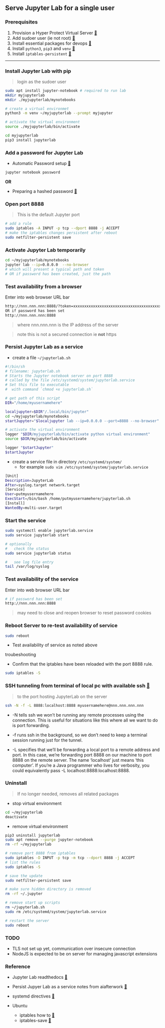 ## Serve Jupyter Lab for a single user

### Prerequisites
1. Provision a Hyper Protect Virtual Server [:link:](../hp_virtual_server/README.md)
2. Add sudoer user (ie not root) [:link:](../add_user/README.md)
3. Install essential packages for devops [:link:](../dev_tools/READ.me)
4. Install `python3`, `pip3` and `venv` [:link:](../install_python/README.md)
5. Install `iptables-persistent` [:link:](../iptables_persistent/README.md)
----

### Install Jupyter Lab with pip
> login as the sudoer user

```bash
sudo apt install jupyter-notebook # required to run lab
mkdir myjupyterlab
mkdir ./myjupyterlab/mynotebooks

# create a virtual environmet
python3 -m venv ~/myjupyterlab --prompt myjupyter

# activate the virtual environment
source ./myjupyterlab/bin/activate

cd myjupyterlab
pip3 install jupyterlab

```

### Add a password for Jupyter Lab
* Automatic Password setup [:link:](https://jupyter-notebook.readthedocs.io/en/stable/public_server.html#automatic-password-setup)
```bash
jupyter notebook password
```
__OR__

* Preparing a hashed password [:link:](https://jupyter-notebook.readthedocs.io/en/stable/public_server.html#preparing-a-hashed-password)

### Open port 8888
> This is the default Jupyter port
```bash
# add a rule
sudo iptables -A INPUT -p tcp --dport 8888 -j ACCEPT
# make the iptables changes persistent after reboot
sudo netfilter-persistent save
```

### Activate Jupyter Lab temporarily
```bash
cd ~/myjupyterlab/mynotebooks
jupyter lab --ip=0.0.0.0  --no-browser
# which will present a typical path and token
# OR if password has been created, just the path
```
### Test availability from a browser
Enter into web browser URL bar
```bash
http://nnn.nnn.nnn:8888/?token=xxxxxxxxxxxxxxxxxxxxxxxxxxxxxxxxxxxxxxxx
OR if password has been set
http://nnn.nnn.nnn:8888
```
> where nnn.nnn.nnn is the IP address of the server

> note this is not a secured connection ie __not__ https

### Persist Jupyter Lab as a service

* create a file `~/jupyterlab.sh`
```bash
#!/bin/sh
# filename: jupyterlab.sh
# Starts the Jupyter notebook server on port 8888
# called by the file /etc/systemd/system/jupyterlab.service
# Set this file to executable
#  with command `chmod +x jupyterlab.sh`

# get path of this script
DIR="/home/myusernamehere"

localjupyter=$DIR"/.local/bin/jupyter"
cd ~/myjupyterlab/mynotebooks
startJupyter="$localjupyter lab --ip=0.0.0.0 --port=8888 --no-browser"

# activate the virtual environment
logger "$DIR/myjupyterlab/bin/activate python virtual environment"
source $DIR/myjupyterlab/bin/activate

logger "$startJupyter"
$startJupyter

```

* create a service file in directory `/etc/systemd/system/`
  * for example `sudo vim /etc/systemd/system/jupyterlab.service`
```bash
[Unit]
Description=JupyterLab
After=syslog.target network.target
[Service]
User=putmyusernamehere
ExecStart=/bin/bash /home/putmyusernamehere/jupyterlab.sh
[Install]
WantedBy=multi-user.target
```
### Start the service
```bash
sudo systemctl enable jupyterlab.service
sudo service jupyterlab start

# optionally
#   check the status
sudo service jupyterlab status

#   see log file entry
tail /var/log/syslog
```

### Test availability of the service
Enter into web browser URL bar
```bash
# if password has been set
http://nnn.nnn.nnn:8888
```
> may need to close and reopen browser to reset
> password cookies


### Reboot Server to re-test availability of service
```bash
sudo reboot
```
* Test availability of service as noted above

troubeshooting
* Confirm that the iptables have been reloaded
  with the port 8888 rule.
```bash
sudo iptables -S
```

### SSH tunneling from terminal of local pc with available ssh [:link:](https://www.blopig.com/blog/2018/03/running-jupyter-notebook-on-a-remote-server-via-ssh/)
> to the port hosting JupyterLab on the server

```bash
ssh -N -f -L 8888:localhost:8888 myusernamehere@nnn.nnn.nnn.nnn
```
* -N tells ssh we won’t be running any remote processes using the connection. This is useful for situations like this where all we want to do is port forwarding.

* -f runs ssh in the background, so we don’t need to keep a terminal session running just for the tunnel.

* -L specifies that we’ll be forwarding a local port to a remote address and port. In this case, we’re forwarding port 8888 on our machine to port 8888 on the remote server. The name ‘localhost’ just means ‘this computer’. If you’re a Java programmer who lives for verbosity, you could equivalently pass -L localhost:8888:localhost:8888.






### Uninstall
> If no longer needed, removes all related packages

* stop virtual environment
```bash
cd ~/myjupyterlab
deactivate
```

* remove virtual environment

```bash
pip3 uninstall jupyterlab
sudo apt remove --purge jupyter-notebook
rm -rf ~/myjupyterlab

# remove port 8888 from iptables
sudo iptables -D INPUT -p tcp -m tcp --dport 8888 -j ACCEPT
# list the rules
sudo iptables -S

# save the update
sudo netfilter-persistent save

# make sure hidden directory is removed
rm -rf ~/.jupyter

# remove start up scripts
rm ~/jupyterlab.sh
sudo rm /etc/systemd/system/jupyterlab.service

# restart the server
sudo reboot
```

### TODO
* TLS not set up yet, communication over insecure connection
* NodeJS is expected to be on server for managing javascript extensions

### Reference

* Jupyter Lab readthedocs [:link:](https://jupyterlab.readthedocs.io/en/stable/)
* Persist Jupyer Lab as a service notes from aiafterwork [:link:](https://www.aiafterwork.com/running-jupyterlab-on-ubuntu-startup/)
* systemd directives [:link:](https://www.freedesktop.org/software/systemd/man/systemd.directives.html)

* Ubuntu
  * iptables how to [:link:](https://help.ubuntu.com/community/IptablesHowTo)
  * iptables-save [:link:](http://manpages.ubuntu.com/manpages/bionic/en/man8/iptables-save.8.html)
